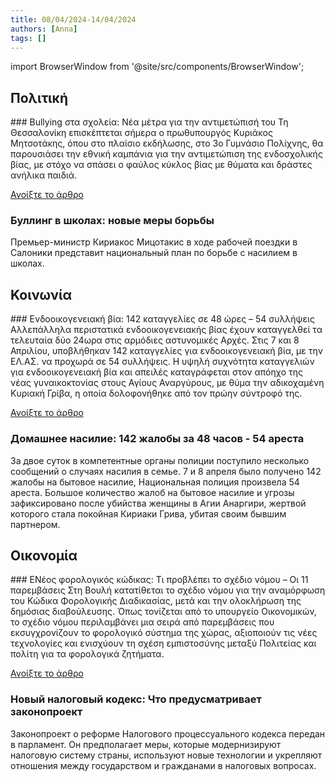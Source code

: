 ```yaml
---
title: 08/04/2024-14/04/2024
authors: [Anna]
tags: []
---
```


import BrowserWindow from '@site/src/components/BrowserWindow';

## Πολιτική

<BrowserWindow url="tovima.gr">
### Bullying στα σχολεία: Νέα μέτρα για την αντιμετώπισή του 
Τη Θεσσαλονίκη επισκέπτεται σήμερα ο πρωθυπουργός Κυριάκος Μητσοτάκης, όπου στο πλαίσιο εκδήλωσης, στο 3ο Γυμνάσιο Πολίχνης, θα παρουσιάσει την εθνική καμπάνια για την αντιμετώπιση της ενδοσχολικής βίας, με στόχο να σπάσει ο φαύλος κύκλος βίας με θύματα και δράστες ανήλικα παιδιά.

<a className="button button--primary button" href="https://www.tovima.gr/2024/04/09/politics/bullying-sta-sxoleia-nea-metra-gia-tin-antimetopisi-tou-ti-provlepoun/"> Ανοίξτε το άρθρο </a>
</BrowserWindow>

<h3> Буллинг в школах: новые меры борьбы </h3>

Премьер-министр Кириакос Мицотакис в ходе рабочей поездки в Салоники представит национальный план по борьбе с насилием в школах.
<!--truncate-->
## Κοινωνία

<BrowserWindow url="kathimerini.gr">
### Ενδοοικογενειακή βία: 142 καταγγελίες σε 48 ώρες – 54 συλλήψεις
Αλλεπάλληλα περιστατικά ενδοοικογενειακής βίας έχουν καταγγελθεί τα τελευταία δύο 24ωρα στις αρμόδιες αστυνομικές Αρχές. Στις 7 και 8 Απριλίου, υποβλήθηκαν 142 καταγγελίες για ενδοοικογενειακή βία, με την ΕΛ.ΑΣ. να προχωρά σε 54 συλλήψεις. Η υψηλή συχνότητα καταγγελιών για ενδοοικογενειακή βία και απειλές καταγράφεται στον απόηχο της νέας γυναικοκτονίας στους Αγίους Αναργύρους, με θύμα την αδικοχαμένη Κυριακή Γρίβα, η οποία δολοφονήθηκε από τον πρώην σύντροφό της.

<a className="button button--primary button" href="https://www.kathimerini.gr/society/562972993/endooikogeneiaki-via-142-kataggelies-se-48-ores-54-syllipseis/"> Ανοίξτε το άρθρο </a>
</BrowserWindow>

<h3> Домашнее насилие: 142 жалобы за 48 часов - 54 ареста</h3>

За двое суток в компетентные органы полиции поступило несколько сообщений о случаях насилия в семье. 7 и 8 апреля было получено 142 жалобы на бытовое насилие, Национальная полиция произвела 54 ареста. Большое количество жалоб на бытовое насилие и угрозы зафиксировано после убийства женщины в Агии Анаргири, жертвой которого стала покойная Кириаки Грива, убитая своим бывшим партнером.

## Οικονομία

<BrowserWindow url="naftemporiki.gr">
### ΕΝέος φορολογικός κώδικας: Τι προβλέπει το σχέδιο νόμου – Οι 11 παρεμβάσεις
Στη Βουλή κατατίθεται το σχέδιο νόμου για την αναμόρφωση του Κώδικα Φορολογικής Διαδικασίας, μετά και την ολοκλήρωση της δημόσιας διαβούλευσης. Όπως τονίζεται από το υπουργείο Οικονομικών, το σχέδιο νόμου περιλαμβάνει μια σειρά από παρεμβάσεις που εκσυγχρονίζουν το φορολογικό σύστημα της χώρας, αξιοποιούν τις νέες τεχνολογίες και ενισχύουν τη σχέση εμπιστοσύνης μεταξύ Πολιτείας και πολίτη για τα φορολογικά ζητήματα.

<a className="button button--primary button" href="https://www.naftemporiki.gr/finance/economy/1636182/neos-forologikos-kodikas-ti-provlepei-to-schedio-nomoy-oi-11-paremvaseis/"> Ανοίξτε το άρθρο </a>
</BrowserWindow>

<h3> Новый налоговый кодекс: Что предусматривает законопроект </h3>

Законопроект о реформе Налогового процессуального кодекса передан в парламент. Он предполагает меры, которые модернизируют налоговую систему страны, используют новые технологии и укрепляют отношения между государством и гражданами в налоговых вопросах.